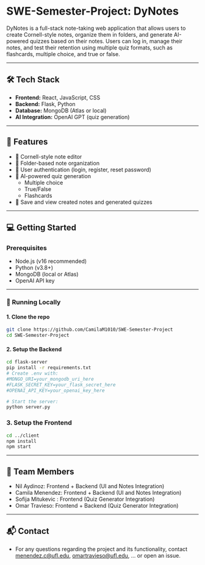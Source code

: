 # SWE-Semester-Project: DyNotes

DyNotes is a full-stack note-taking web application that allows users to create Cornell-style notes, organize them in folders, and generate AI-powered quizzes based on their notes. Users can log in, manage their notes, and test their retention using multiple quiz formats, such as flashcards, multiple choice, and true or false.

---

## 🛠️ Tech Stack

- **Frontend:** React, JavaScript, CSS
- **Backend:** Flask, Python
- **Database:** MongoDB (Atlas or local)
- **AI Integration:** OpenAI GPT (quiz generation)

---

## 🚀 Features

- 📝 Cornell-style note editor
- 📁 Folder-based note organization
- 🔐 User authentication (login, register, reset password)
- 🤖 AI-powered quiz generation
  - Multiple choice
  - True/False
  - Flashcards
- 🔄 Save and view created notes and generated quizzes

---

## 💻 Getting Started

### Prerequisites

- Node.js (v16 recommended)
- Python (v3.8+)
- MongoDB (local or Atlas)
- OpenAI API key

---

### 🧪 Running Locally

#### 1. Clone the repo
```bash
git clone https://github.com/CamilaM1010/SWE-Semester-Project
cd SWE-Semester-Project
```

#### 2. Setup the Backend
```bash
cd flask-server
pip install -r requirements.txt
# Create .env with:
#MONGO_URI=your_mongodb_uri_here
#FLASK_SECRET_KEY=your_flask_secret_here
#OPENAI_API_KEY=your_openai_key_here

# Start the server:
python server.py
```
### 3. Setup the Frontend
```bash
cd ../client
npm install
npm start
```

---

## 👥 Team Members 
  - Nil Aydinoz: Frontend + Backend (UI and Notes Integration)
  - Camila Menendez: Frontend + Backend (UI and Notes Integration)
  - Sofija Mitukevic : Frontend (Quiz Generator Integration)
  - Omar Travieso: Frontend + Backend (Quiz Generator Integration)

---

## 📬 Contact
  - For any questions regarding the project and its functionality, contact menendez.c@ufl.edu, omartravieso@ufl.edu, ...  or open an issue.


